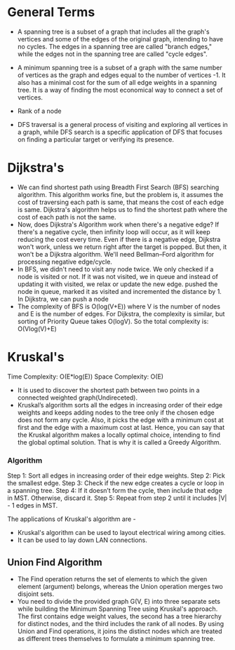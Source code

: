 # General Terms
- A spanning tree is a subset of a graph that includes all the graph's vertices and some of the edges of the original graph, intending to have no cycles. The edges in a spanning tree are called "branch edges," while the edges not in the spanning tree are called "cycle edges".
-  A minimum spanning tree is a subset of a graph with the same number of vertices as the graph and edges equal to the number of vertices -1. It also has a minimal cost for the sum of all edge weights in a spanning tree. It is a way of finding the most economical way to connect a set of vertices.
-  Rank of a node



- DFS traversal is a general process of visiting and exploring all vertices in a graph, while DFS search is a specific application of DFS that focuses on finding a particular target or verifying its presence.

# Dijkstra's
- We can find shortest path using Breadth First Search (BFS) searching algorithm. This algorithm works fine, but the problem is, it assumes the cost of traversing each path is same, that means the cost of each edge is same. Dijkstra's algorithm helps us to find the shortest path where the cost of each path is not the same.
- Now, does Dijkstra's Algorithm work when there's a negative edge? If there's a negative cycle, then infinity loop will occur, as it will keep reducing the cost every time. Even if there is a negative edge, Dijkstra won't work, unless we return right after the target is popped. But then, it won't be a Dijkstra algorithm. We'll need Bellman–Ford algorithm for processing negative edge/cycle.
- In BFS, we didn't need to visit any node twice. We only checked if a node is visited or not. If it was not visited, we in queue and instead of updating it with visited, we relax or update the new edge.
pushed the node in queue, marked it as visited and incremented the distance by 1. In Dijkstra, we can push a node
- The complexity of BFS is O(log(V+E)) where V is the number of nodes and E is the number of edges. For Dijkstra,
the complexity is similar, but sorting of Priority Queue takes O(logV). So the total complexity is: O(Vlog(V)+E)

# Kruskal's  
Time Complexity: O(E*log(E))
Space Complexity: O(E)
- It is used to discover the shortest path between two points in a connected weighted graph(Undireceted).
-  Kruskal’s algorithm sorts all the edges in increasing order of their edge weights and keeps adding nodes to the tree only if the chosen edge does not form any cycle. Also, it picks the edge with a minimum cost at first and the edge with a maximum cost at last. Hence, you can say that the Kruskal algorithm makes a locally optimal choice, intending to find the global optimal solution. That is why it is called a Greedy Algorithm. 

### Algorithm
Step 1: Sort all edges in increasing order of their edge weights.
Step 2: Pick the smallest edge.
Step 3: Check if the new edge creates a cycle or loop in a spanning tree.
Step 4: If it doesn’t form the cycle, then include that edge in MST. Otherwise, discard it.
Step 5: Repeat from step 2 until it includes |V| - 1 edges in MST.

The applications of Kruskal's algorithm are -
- Kruskal's algorithm can be used to layout electrical wiring among cities.
- It can be used to lay down LAN connections.

## Union Find Algorithm
- The Find operation returns the set of elements to which the given element (argument) belongs, whereas the Union operation merges two disjoint sets.
- You need to divide the provided graph G(V, E) into three separate sets while building the Minimum Spanning Tree using Kruskal's approach. The first contains edge weight values, the second has a tree hierarchy for distinct nodes, and the third includes the rank of all nodes. By using Union and Find operations, it joins the distinct nodes which are treated as different trees themselves to formulate a minimum spanning tree. 